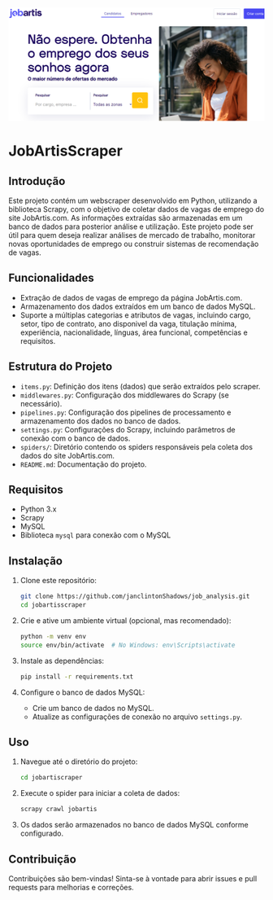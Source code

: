 ![jobastis image](../imgs/jobartis_page.png)

# JobArtisScraper

## Introdução

Este projeto contém um webscraper desenvolvido em Python, utilizando a biblioteca Scrapy, com o objetivo de coletar dados de vagas de emprego do site JobArtis.com. As informações extraídas são armazenadas em um banco de dados para posterior análise e utilização. Este projeto pode ser útil para quem deseja realizar análises de mercado de trabalho, monitorar novas oportunidades de emprego ou construir sistemas de recomendação de vagas.

## Funcionalidades

- Extração de dados de vagas de emprego da página JobArtis.com.
- Armazenamento dos dados extraídos em um banco de dados MySQL.
- Suporte a múltiplas categorias e atributos de vagas, incluindo cargo, setor, tipo de contrato, ano disponivel da vaga, titulação mínima, experiência, nacionalidade, línguas, área funcional, competências e requisitos.

## Estrutura do Projeto

- `items.py`: Definição dos itens (dados) que serão extraídos pelo scraper.
- `middlewares.py`: Configuração dos middlewares do Scrapy (se necessário).
- `pipelines.py`: Configuração dos pipelines de processamento e armazenamento dos dados no banco de dados.
- `settings.py`: Configurações do Scrapy, incluindo parâmetros de conexão com o banco de dados.
- `spiders/`: Diretório contendo os spiders responsáveis pela coleta dos dados do site JobArtis.com.
- `README.md`: Documentação do projeto.

## Requisitos

- Python 3.x
- Scrapy
- MySQL
- Biblioteca `mysql` para conexão com o MySQL

## Instalação

1. Clone este repositório:

    ```bash
    git clone https://github.com/janclintonShadows/job_analysis.git
    cd jobartisscraper
    ```

2. Crie e ative um ambiente virtual (opcional, mas recomendado):

    ```bash
    python -m venv env
    source env/bin/activate  # No Windows: env\Scripts\activate
    ```

3. Instale as dependências:

    ```bash
    pip install -r requirements.txt
    ```

4. Configure o banco de dados MySQL:

    - Crie um banco de dados no MySQL.
    - Atualize as configurações de conexão no arquivo `settings.py`.

## Uso

1. Navegue até o diretório do projeto:

    ```bash
    cd jobartiscraper
    ```

2. Execute o spider para iniciar a coleta de dados:

    ```bash
    scrapy crawl jobartis
    ```

3. Os dados serão armazenados no banco de dados MySQL conforme configurado.

## Contribuição

Contribuições são bem-vindas! Sinta-se à vontade para abrir issues e pull requests para melhorias e correções.


